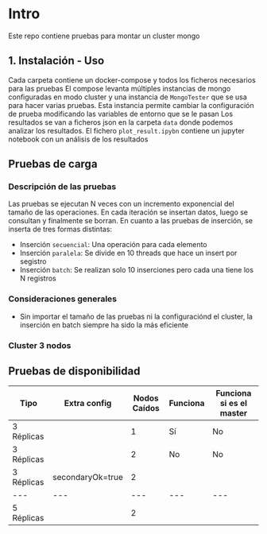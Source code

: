 # Intro

Este repo contiene pruebas para montar un cluster mongo

## 1. Instalación - Uso

Cada carpeta contiene un docker-compose y todos los ficheros necesarios para las pruebas
El compose levanta múltiples instancias de mongo configuradas en modo cluster y una instancia de `MongoTester` que se usa para hacer varias pruebas. Esta instancia permite cambiar la configuración de prueba modificando las variables de entorno que se le pasan
Los resultados se van a ficheros json en la carpeta `data` donde podemos analizar los resultados.
El fichero `plot_result.ipybn` contiene un jupyter notebook con un análisis de los resultados

## Pruebas de carga

### Descripción de las pruebas

Las pruebas se ejecutan N veces con un incremento exponencial del tamaño de las operaciones.
En cada iteración se insertan datos, luego se consultan y finalmente se borran.
En cuanto a las pruebas de inserción, se inserta de tres formas distintas:

-   Inserción `secuencial`: Una operación para cada elemento
-   Inserción `paralela`: Se divide en 10 threads que hace un insert por segistro
-   Inserción `batch`: Se realizan solo 10 inserciones pero cada una tiene los N registros

### Consideraciones generales

-   Sin importar el tamaño de las pruebas ni la configuraciónd el cluster, la inserción en batch siempre ha sido la más eficiente

### Cluster 3 nodos

## Pruebas de disponibilidad

| Tipo       | Extra config     | Nodos Caídos | Funciona | Funciona si es el master |
| ---------- | ---------------- | ------------ | -------- | ------------------------ |
| 3 Réplicas |                  | 1            | Sí       | No                       |
| 3 Réplicas |                  | 2            | No       | No                       |
| 3 Réplicas | secondaryOk=true | 2            |          |                          |
| ---        | ---              | ---          | ---      | ---                      |
| 5 Réplicas |                  | 2            |          |                          |
